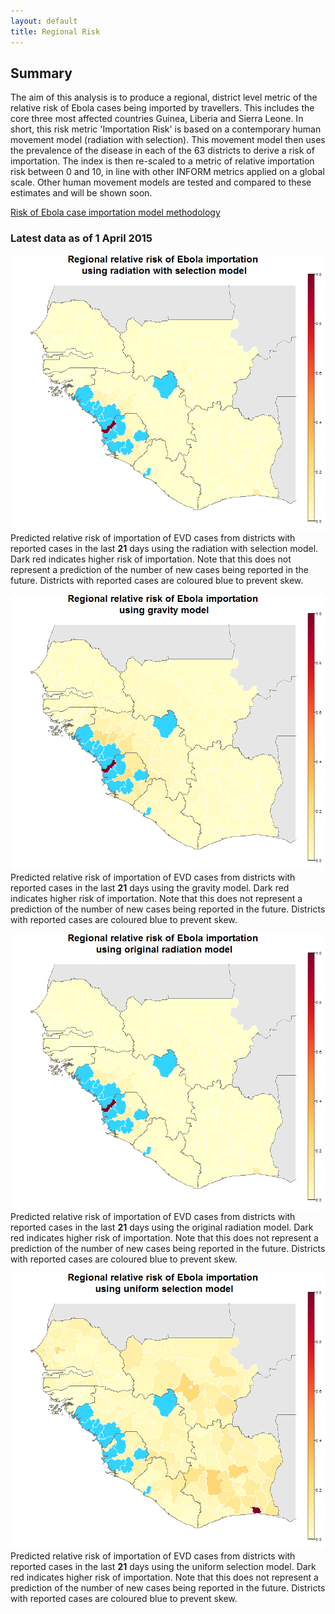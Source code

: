 ```yaml
---
layout: default
title: Regional Risk
---
```


## Summary

The aim of this analysis is to produce a regional, district level metric of the relative risk of Ebola cases being imported by travellers. This includes the core three most affected countries Guinea, Liberia and Sierra Leone. In short, this risk metric 'Importation Risk' is based on a contemporary human movement model (radiation with selection). This movement model then uses the prevalence of the disease in each of the 63 districts to derive a risk of importation. The index is then  re-scaled to a metric of relative importation risk between 0 and 10, in line with other INFORM metrics applied on a global scale. Other human movement models are tested and compared to these estimates and will be shown soon.

[Risk of Ebola case importation model methodology][Risk-doc]

[Risk-doc]: http://seeg-oxford.github.io/ebola-spread/local-risk-doc

### Latest data as of 1 April 2015

<a href="images/regional_prediction_radsel_france_large.png"><img src="images/regional_prediction_radsel_france.png" /></a>
Predicted relative risk of importation of EVD cases from districts with reported cases in the last <b>21</b> days using the radiation with selection model. Dark red indicates higher risk of importation. Note that this does not represent a prediction of the number of new cases being reported in the future. Districts with reported cases are coloured blue to prevent skew.

<a href="images/regional_prediction_gravity_france_large.png"><img src="images/regional_prediction_gravity_france.png" /></a>
Predicted relative risk of importation of EVD cases from districts with reported cases in the last <b>21</b> days using the gravity model. Dark red indicates higher risk of importation. Note that this does not represent a prediction of the number of new cases being reported in the future. Districts with reported cases are coloured blue to prevent skew.

<a href="images/regional_prediction_radiation_france_large.png"><img src="images/regional_prediction_radiation_france.png" /></a>
Predicted relative risk of importation of EVD cases from districts with reported cases in the last <b>21</b> days using the original radiation model. Dark red indicates higher risk of importation. Note that this does not represent a prediction of the number of new cases being reported in the future. Districts with reported cases are coloured blue to prevent skew.

<a href="images/regional_prediction_uniform_france_large.png"><img src="images/regional_prediction_uniform_france.png" /></a>
Predicted relative risk of importation of EVD cases from districts with reported cases in the last <b>21</b> days using the uniform selection model. Dark red indicates higher risk of importation. Note that this does not represent a prediction of the number of new cases being reported in the future. Districts with reported cases are coloured blue to prevent skew.
